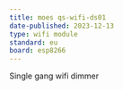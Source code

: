 ```yaml
---
title: moes qs-wifi-ds01
date-published: 2023-12-13
type: wifi module
standard: eu
board: esp8266
---
```

Single gang wifi dimmer
